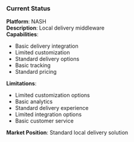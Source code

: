 ### Current Status
**Platform**: NASH  
**Description**: Local delivery middleware  
**Capabilities**:
- Basic delivery integration
- Limited customization
- Standard delivery options
- Basic tracking
- Standard pricing

**Limitations**:
- Limited customization options
- Basic analytics
- Standard delivery experience
- Limited integration options
- Basic customer service

**Market Position**: Standard local delivery solution
